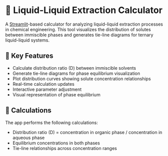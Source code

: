 # 🧪 Liquid-Liquid Extraction Calculator

A [Streamlit](https://streamlit.io)-based calculator for analyzing liquid-liquid extraction processes in chemical engineering. This tool visualizes the distribution of solutes between immiscible phases and generates tie-line diagrams for ternary liquid-liquid systems.

## 🎯 Key Features

* Calculate distribution ratio (D) between immiscible solvents
* Generate tie-line diagrams for phase equilibrium visualization
* Plot distribution curves showing solute concentration relationships
* Real-time calculation updates
* Interactive parameter adjustment
* Visual representation of phase equilibrium

## 🧮 Calculations

The app performs the following calculations:
* Distribution ratio (D) = concentration in organic phase / concentration in aqueous phase
* Equilibrium concentrations in both phases
* Tie-line relationships across concentration ranges
